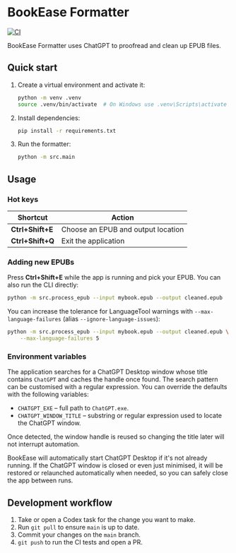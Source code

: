 # BookEase Formatter

[![CI](https://github.com/<owner>/BookEase---Formatter/actions/workflows/ci.yml/badge.svg)](https://github.com/<owner>/BookEase---Formatter/actions/workflows/ci.yml)

BookEase Formatter uses ChatGPT to proofread and clean up EPUB files.

## Quick start
1. Create a virtual environment and activate it:
   ```bash
   python -m venv .venv
   source .venv/bin/activate  # On Windows use .venv\Scripts\activate
   ```
2. Install dependencies:
   ```bash
   pip install -r requirements.txt
   ```
3. Run the formatter:
   ```bash
   python -m src.main
   ```

## Usage

### Hot keys
| Shortcut | Action |
|----------|--------|
| **Ctrl+Shift+E** | Choose an EPUB and output location |
| **Ctrl+Shift+Q** | Exit the application |
### Adding new EPUBs

Press **Ctrl+Shift+E** while the app is running and pick your EPUB.
You can also run the CLI directly:
```bash
python -m src.process_epub --input mybook.epub --output cleaned.epub
```
You can increase the tolerance for LanguageTool warnings with
`--max-language-failures` (alias `--ignore-language-issues`):
```bash
python -m src.process_epub --input mybook.epub --output cleaned.epub \
    --max-language-failures 5
```

### Environment variables

The application searches for a ChatGPT Desktop window whose title contains
`ChatGPT` and caches the handle once found. The search pattern can be
customised with a regular expression. You can override the defaults with the
following variables:

- `CHATGPT_EXE` – full path to `ChatGPT.exe`.
- `CHATGPT_WINDOW_TITLE` – substring or regular expression used to locate the
  ChatGPT window.

Once detected, the window handle is reused so changing the title later will not
interrupt automation.

BookEase will automatically start ChatGPT Desktop if it's not already
running. If the ChatGPT window is closed or even just minimised, it will be
restored or relaunched automatically when needed, so you can safely close the
app between runs.

## Development workflow
1. Take or open a Codex task for the change you want to make.
2. Run `git pull` to ensure `main` is up to date.
3. Commit your changes on the `main` branch.
4. `git push` to run the CI tests and open a PR.
